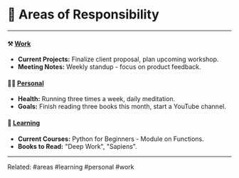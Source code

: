 # 💪 Areas of Responsibility
---

#### ⚒ [Work](work.md)

-  **Current Projects:** Finalize client proposal, plan upcoming workshop.
-  **Meeting Notes:** Weekly standup - focus on product feedback.

#### 🧘‍♀️ [Personal](personal.md)

-  **Health:** Running three times a week, daily meditation.
-  **Goals:** Finish reading three books this month, start a YouTube channel.

#### 🧠 [Learning](learning.md)
-  **Current Courses:** Python for Beginners - Module on Functions.
-  **Books to Read:** "Deep Work", "Sapiens".

---

Related: #areas #learning #personal #work

